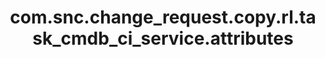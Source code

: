 ---
weight: 297
layout: page
title: com.snc.change_request.copy.rl.task_cmdb_ci_service.attributes
description: ""
value: "cmdb_ci_service"
---